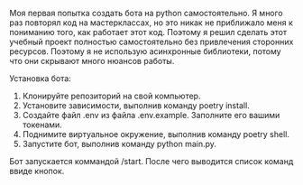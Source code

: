 Моя первая попытка создать бота на python самостоятельно. Я много раз повторял код на мастерклассах,
но это никак не приближало меня к пониманию того, как работает этот код. Поэтому я решил сделать
этот учебный проект полностью самостоятельно без привлечения сторонних ресурсов. Поэтому я не использую
асинхронные библиотеки, потому что они скрывают много нюансов работы.

Установка бота:
1. Клонируйте репозиторий на свой компьютер.
2. Установите зависимости, выполнив команду poetry install.
3. Создайте файл .env из файла .env.example. Заполните его вашими токенами. 
4. Поднимите виртуальное окружение, выполнив команду poetry shell.
5. Запустите бот, выполнив команду python main.py.


Бот запускается коммандой /start. После чего выводится список команд ввиде кнопок.
